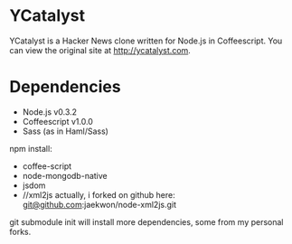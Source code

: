 YCatalyst
=========

YCatalyst is a Hacker News clone written for Node.js in Coffeescript.
You can view the original site at http://ycatalyst.com.

Dependencies
============

* Node.js v0.3.2
* Coffeescript v1.0.0
* Sass (as in Haml/Sass)

npm install: 

* coffee-script
* node-mongodb-native
* jsdom
* //xml2js  actually, i forked on github here: git@github.com:jaekwon/node-xml2js.git

git submodule init will install more dependencies, some from my personal forks.
